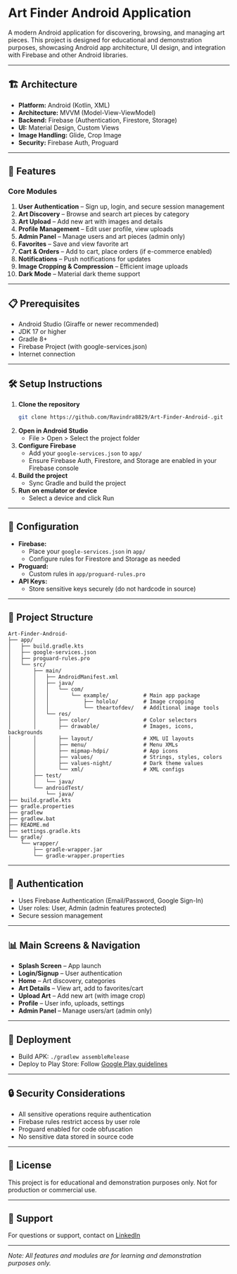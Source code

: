 

# Art Finder Android Application

A modern Android application for discovering, browsing, and managing art pieces. This project is designed for educational and demonstration purposes, showcasing Android app architecture, UI design, and integration with Firebase and other Android libraries.

---

## 🏗️ Architecture

- **Platform:** Android (Kotlin, XML)
- **Architecture:** MVVM (Model-View-ViewModel)
- **Backend:** Firebase (Authentication, Firestore, Storage)
- **UI:** Material Design, Custom Views
- **Image Handling:** Glide, Crop Image
- **Security:** Firebase Auth, Proguard

---

## 🚀 Features

### Core Modules

1. **User Authentication** – Sign up, login, and secure session management
2. **Art Discovery** – Browse and search art pieces by category
3. **Art Upload** – Add new art with images and details
4. **Profile Management** – Edit user profile, view uploads
5. **Admin Panel** – Manage users and art pieces (admin only)
6. **Favorites** – Save and view favorite art
7. **Cart & Orders** – Add to cart, place orders (if e-commerce enabled)
8. **Notifications** – Push notifications for updates
9. **Image Cropping & Compression** – Efficient image uploads
10. **Dark Mode** – Material dark theme support

---

## 📋 Prerequisites

- Android Studio (Giraffe or newer recommended)
- JDK 17 or higher
- Gradle 8+
- Firebase Project (with google-services.json)
- Internet connection

---

## 🛠️ Setup Instructions

1. **Clone the repository**
   ```sh
   git clone https://github.com/Ravindra8829/Art-Finder-Android-.git
   ```
2. **Open in Android Studio**
   - File > Open > Select the project folder
3. **Configure Firebase**
   - Add your `google-services.json` to `app/`
   - Ensure Firebase Auth, Firestore, and Storage are enabled in your Firebase console
4. **Build the project**
   - Sync Gradle and build the project
5. **Run on emulator or device**
   - Select a device and click Run

---

## 🔧 Configuration

- **Firebase:**
  - Place your `google-services.json` in `app/`
  - Configure rules for Firestore and Storage as needed
- **Proguard:**
  - Custom rules in `app/proguard-rules.pro`
- **API Keys:**
  - Store sensitive keys securely (do not hardcode in source)

---

## 📁 Project Structure

```
Art-Finder-Android-
├── app/
│   ├── build.gradle.kts
│   ├── google-services.json
│   ├── proguard-rules.pro
│   └── src/
│       ├── main/
│       │   ├── AndroidManifest.xml
│       │   ├── java/
│       │   │   └── com/
│       │   │       └── example/           # Main app package
│       │   │           ├── hololo/        # Image cropping
│       │   │           └── theartofdev/   # Additional image tools
│       │   └── res/
│       │       ├── color/                 # Color selectors
│       │       ├── drawable/              # Images, icons, backgrounds
│       │       ├── layout/                # XML UI layouts
│       │       ├── menu/                  # Menu XMLs
│       │       ├── mipmap-hdpi/           # App icons
│       │       ├── values/                # Strings, styles, colors
│       │       ├── values-night/          # Dark theme values
│       │       └── xml/                   # XML configs
│       ├── test/
│       │   └── java/
│       └── androidTest/
│           └── java/
├── build.gradle.kts
├── gradle.properties
├── gradlew
├── gradlew.bat
├── README.md
├── settings.gradle.kts
└── gradle/
    └── wrapper/
        ├── gradle-wrapper.jar
        └── gradle-wrapper.properties
```

---

## 🔐 Authentication

- Uses Firebase Authentication (Email/Password, Google Sign-In)
- User roles: User, Admin (admin features protected)
- Secure session management

---

## 📊 Main Screens & Navigation

- **Splash Screen** – App launch
- **Login/Signup** – User authentication
- **Home** – Art discovery, categories
- **Art Details** – View art, add to favorites/cart
- **Upload Art** – Add new art (with image crop)
- **Profile** – User info, uploads, settings
- **Admin Panel** – Manage users/art (admin only)

---

## 🚀 Deployment

- Build APK: `./gradlew assembleRelease`
- Deploy to Play Store: Follow [Google Play guidelines](https://developer.android.com/distribute/best-practices/launch/launch-checklist)

---

## 🔒 Security Considerations

- All sensitive operations require authentication
- Firebase rules restrict access by user role
- Proguard enabled for code obfuscation
- No sensitive data stored in source code

---

## 📝 License

This project is for educational and demonstration purposes only. Not for production or commercial use.

---

## 🤝 Support

For questions or support, contact on [LinkedIn](https://www.linkedin.com/in/ravindra-kumar-suthar-882ravi/)

---

*Note: All features and modules are for learning and demonstration purposes only.*
